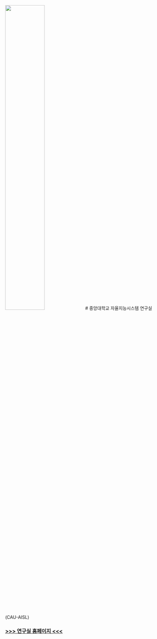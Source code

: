 <img src="https://github.com/CAU-AISL/.github/assets/60354633/6ba0d7a6-1cf1-493a-8d77-976c483e1431" width="50%"/>
# 중앙대학교 자율지능시스템 연구실(CAU-AISL)

### [>>> 연구실 홈페이지 <<<](https://sites.google.com/view/cau-aisl/home)





